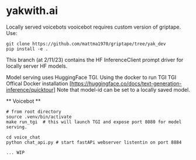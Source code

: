 # yakwith.ai

Locally served voicebots
vooicebot requires custom version of griptape. 
Use:
```
git clone https://github.com/mattma1970/griptape/tree/yak_dev
pip install -e . 
```
This branch (at 2/11/23) contains the HF InferenceClient prompt driver for locally server HF models. 

Model serving uses HuggingFace TGI. Using the docker to run TGI 
TGI Offical Docker installation [https://huggingface.co/docs/text-generation-inference/quicktour]
Note that model-id can be set to a locally saved model.

** Voicebot **
``` 
# from root directory 
source .venv/bin/activate
make run_tgi  # this will launch TGI and expose port 8080 for model serving.

cd voice_chat
python chat_api.py # start fastAPi webserver listentin on port 8884

... WIP



```

